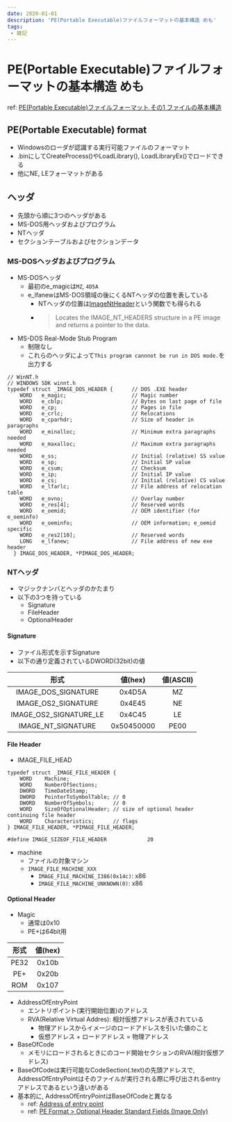 ```yaml
---
date: 2020-01-01
description: 'PE(Portable Executable)ファイルフォーマットの基本構造 めも'
tags:
 - 雑記
---
```


# PE(Portable Executable)ファイルフォーマットの基本構造 めも
ref: [PE(Portable Executable)ファイルフォーマット その1 ファイルの基本構造](http://hp.vector.co.jp/authors/VA050396/tech_06.html)

## PE(Portable Executable) format
   - Windowsのローダが認識する実行可能ファイルのフォーマット
   - .binにしてCreateProcess()やLoadLibrary(), LoadLibraryEx()でロードできる
   - 他にNE, LEフォーマットがある
 


## ヘッダ
 -  先頭から順に3つのヘッダがある
   - MS-DOS用ヘッダおよびプログラム
   - NTヘッダ
   - セクションテーブルおよびセクションデータ

### MS-DOSヘッダおよびプログラム
   - MS-DOSヘッダ
     - 最初のe_magicは`MZ`, `4D5A`
     - e_lfanewはMS-DOS領域の後にくるNTヘッダの位置を表している
       - NTヘッダの位置は[ImageNtHeader](https://docs.microsoft.com/en-us/windows/win32/api/dbghelp/nf-dbghelp-imagentheader?redirectedfrom=MSDN)という関数でも得られる
       - > Locates the IMAGE_NT_HEADERS structure in a PE image and returns a pointer to the data.
   - MS-DOS Real-Mode Stub Program
     - 制限なし
     - これらのヘッダによって`This program cannnot be run in DOS mode.`を出力する
 
```
// WinNT.h
// WINDOWS SDK winnt.h
typedef struct _IMAGE_DOS_HEADER {      // DOS .EXE header
    WORD   e_magic;                     // Magic number
    WORD   e_cblp;                      // Bytes on last page of file
    WORD   e_cp;                        // Pages in file
    WORD   e_crlc;                      // Relocations
    WORD   e_cparhdr;                   // Size of header in paragraphs
    WORD   e_minalloc;                  // Minimum extra paragraphs needed
    WORD   e_maxalloc;                  // Maximum extra paragraphs needed
    WORD   e_ss;                        // Initial (relative) SS value
    WORD   e_sp;                        // Initial SP value
    WORD   e_csum;                      // Checksum
    WORD   e_ip;                        // Initial IP value
    WORD   e_cs;                        // Initial (relative) CS value
    WORD   e_lfarlc;                    // File address of relocation table
    WORD   e_ovno;                      // Overlay number
    WORD   e_res[4];                    // Reserved words
    WORD   e_oemid;                     // OEM identifier (for e_oeminfo)
    WORD   e_oeminfo;                   // OEM information; e_oemid specific
    WORD   e_res2[10];                  // Reserved words
    LONG   e_lfanew;                    // File address of new exe header
  } IMAGE_DOS_HEADER, *PIMAGE_DOS_HEADER;
```

### NTヘッダ
   - マジックナンバとヘッダのかたまり
   - 以下の3つを持っている
     - Signature
     - FileHeader
     - OptionalHeader
     

#### Signature
   - ファイル形式を示すSignature
   - 以下の通り定義されているDWORD(32bit)の値
 
|形式|値(hex)|値(ASCII)|
|:-:|:-:|:-:|
|IMAGE_DOS_SIGNATURE|0x4D5A|MZ|
|IMAGE_OS2_SIGNATURE|0x4E45|NE|
|IMAGE_OS2_SIGNATURE\_LE|0x4C45|LE|
|IMAGE\_NT\_SIGNATURE|0x50450000|PE00|

#### File Header
   - IMAGE_FILE_HEAD

```
typedef struct _IMAGE_FILE_HEADER {
    WORD    Machine;
    WORD    NumberOfSections;
    DWORD   TimeDateStamp;
    DWORD   PointerToSymbolTable; // 0
    DWORD   NumberOfSymbols;      // 0
    WORD    SizeOfOptionalHeader; // size of optional header continuing file header
    WORD    Characteristics;      // flags
} IMAGE_FILE_HEADER, *PIMAGE_FILE_HEADER;

#define IMAGE_SIZEOF_FILE_HEADER             20
```

 - machine
   - ファイルの対象マシン
   - `IMAGE_FILE_MACHINE_XXX`
     - `IMAGE_FILE_MACHINE_I386(0x14c)`: x86
     - `IMAGE_FILE_MACHINE_UNKNOWN(0)`: x86
 
#### Optional Header
   - Magic
     - 通常は0x10
     - PE+は64bit用

|形式|値(hex)|
|:-:|:-:|
|PE32|0x10b|
|PE+|0x20b|
|ROM|0x107|

   - AddressOfEntryPoint
     - エントリポイント(実行開始位置)のアドレス
     - RVA(Relative Virtual Addres): 相対仮想アドレスが表されている
       - 物理アドレスからイメージのロードアドレスを引いた値のこと
       - 仮想アドレス + ロードアドレス = 物理アドレス
   - BaseOfCode
     - メモリにロードされるときにのコード開始セクションのRVA(相対仮想アドレス)   
   - BaseOfCodeは実行可能なCodeSection(.text)の先頭アドレスで, AddressOfEntryPointはそのファイルが実行される際に呼び出されるentryアドレスであるという違いがある
   - 基本的に, AddressOfEntryPointはBaseOfCodeと異なる
     - ref: [Address of entry point](https://stackoverflow.com/questions/9613867/address-of-entry-point)
     - ref: [PE Format > Optional Header Standard Fields (Image Only)](https://docs.microsoft.com/ja-jp/windows/win32/debug/pe-format#optional-header-standard-fields-image-only)

